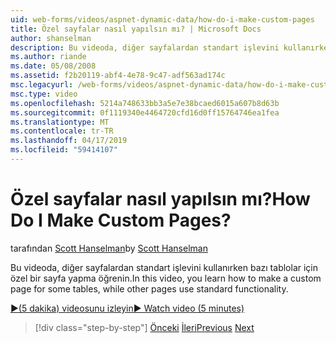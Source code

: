 ```yaml
---
uid: web-forms/videos/aspnet-dynamic-data/how-do-i-make-custom-pages
title: Özel sayfalar nasıl yapılsın mı? | Microsoft Docs
author: shanselman
description: Bu videoda, diğer sayfalardan standart işlevini kullanırken bazı tablolar için özel bir sayfa yapma öğrenin.
ms.author: riande
ms.date: 05/08/2008
ms.assetid: f2b20119-abf4-4e78-9c47-adf563ad174c
msc.legacyurl: /web-forms/videos/aspnet-dynamic-data/how-do-i-make-custom-pages
msc.type: video
ms.openlocfilehash: 5214a748633bb3a5e7e38bcaed6015a607b8d63b
ms.sourcegitcommit: 0f1119340e4464720cfd16d0ff15764746ea1fea
ms.translationtype: MT
ms.contentlocale: tr-TR
ms.lasthandoff: 04/17/2019
ms.locfileid: "59414107"
---
```

# <a name="how-do-i-make-custom-pages"></a><span data-ttu-id="c6a20-104">Özel sayfalar nasıl yapılsın mı?</span><span class="sxs-lookup"><span data-stu-id="c6a20-104">How Do I Make Custom Pages?</span></span>

<span data-ttu-id="c6a20-105">tarafından [Scott Hanselman](https://github.com/shanselman)</span><span class="sxs-lookup"><span data-stu-id="c6a20-105">by [Scott Hanselman](https://github.com/shanselman)</span></span>

<span data-ttu-id="c6a20-106">Bu videoda, diğer sayfalardan standart işlevini kullanırken bazı tablolar için özel bir sayfa yapma öğrenin.</span><span class="sxs-lookup"><span data-stu-id="c6a20-106">In this video, you learn how to make a custom page for some tables, while other pages use standard functionality.</span></span>

[<span data-ttu-id="c6a20-107">&#9654;(5 dakika) videosunu izleyin</span><span class="sxs-lookup"><span data-stu-id="c6a20-107">&#9654; Watch video (5 minutes)</span></span>](https://channel9.msdn.com/Blogs/ASP-NET-Site-Videos/how-do-i-make-custom-pages)

> [!div class="step-by-step"]
> <span data-ttu-id="c6a20-108">[Önceki](how-do-i-handle-business-logic-exceptions.md)
> [İleri](how-do-i-display-unknown-datatypes.md)</span><span class="sxs-lookup"><span data-stu-id="c6a20-108">[Previous](how-do-i-handle-business-logic-exceptions.md)
[Next](how-do-i-display-unknown-datatypes.md)</span></span>
